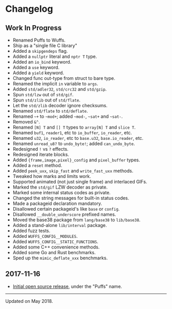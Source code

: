 # Changelog


## Work In Progress

- Renamed Puffs to Wuffs.
- Ship as a "single file C library"
- Added a `skipgendeps` flag.
- Added a `nullptr` literal and `nptr T` type.
- Added an `io_bind` keyword.
- Added a `use` keyword.
- Added a `yield` keyword.
- Changed func out-type from struct to bare type.
- Renamed the implicit `in` variable to `args`.
- Added `std/adler32`, `std/crc32` and `std/gzip`.
- Spun `std/lzw` out of `std/gif`.
- Spun `std/zlib` out of `std/flate`.
- Let the `std/zlib` decoder ignore checksums.
- Renamed `std/flate` to `std/deflate`.
- Renamed `~+` to `~mod+`; added `~mod-`, `~sat+` and `~sat-`.
- Removed `&^`.
- Renamed `[N] T` and `[] T` types to `array[N] T` and `slice T`.
- Renamed `buf1`, `reader1`, etc to `io_buffer`, `io_reader`, etc.
- Renamed `u32`, `io_reader`, etc to `base.u32`, `base.io_reader`, etc.
- Renamed `unread_u8?` to `undo_byte!`; added `can_undo_byte`.
- Redesigned `!` vs `?` effects.
- Redesigned iterate blocks.
- Added `{frame,image,pixel}_config` and `pixel_buffer` types.
- Added a `reset` method.
- Added `peek_uxx`, `skip_fast` and `write_fast_uxx` methods.
- Tweaked how marks and limits work.
- Supported animated (not just single frame) and interlaced GIFs.
- Marked the `std/gif` LZW decoder as private.
- Marked some internal status codes as private.
- Changed the string messages for built-in status codes.
- Made a packageid declaration mandatory.
- Disallowed certain packageid's like `base` or `config`.
- Disallowed `__double_underscore` prefixed names.
- Moved the base38 package from `lang/base38` to `lib/base38`.
- Added a stand-alone `lib/interval` package.
- Added fuzz tests.
- Added `WUFFS_CONFIG__MODULES`.
- Added `WUFFS_CONFIG__STATIC_FUNCTIONS`.
- Added some C++ convenience methods.
- Added some Go and Rust benchmarks.
- Sped up the `mimic_deflate_xxx` benchmarks.


## 2017-11-16

- [Initial open source
  release](https://groups.google.com/d/topic/puffslang/2z61mNTAMns/discussion),
  under the "Puffs" name.


---

Updated on May 2018.
